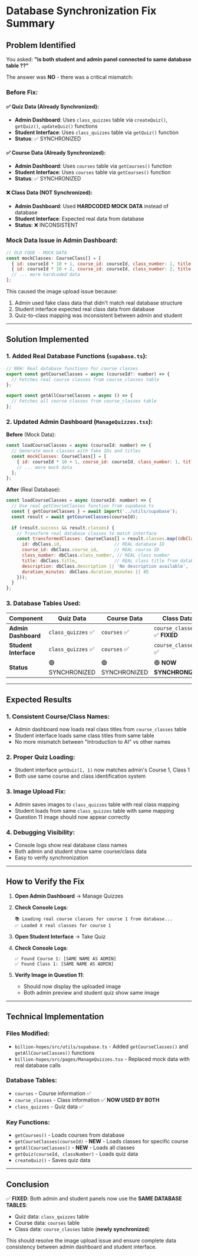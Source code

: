 # Database Synchronization Fix Summary

## Problem Identified

You asked: **"is both student and admin panel connected to same database table ??"**

The answer was **NO** - there was a critical mismatch:

### Before Fix:

#### ✅ **Quiz Data** (Already Synchronized):
- **Admin Dashboard**: Uses `class_quizzes` table via `createQuiz()`, `getQuiz()`, `updateQuiz()` functions
- **Student Interface**: Uses `class_quizzes` table via `getQuiz()` function
- **Status**: ✅ SYNCHRONIZED

#### ✅ **Course Data** (Already Synchronized):
- **Admin Dashboard**: Uses `courses` table via `getCourses()` function  
- **Student Interface**: Uses `courses` table via `getCourses()` function
- **Status**: ✅ SYNCHRONIZED

#### ❌ **Class Data** (NOT Synchronized):
- **Admin Dashboard**: Used **HARDCODED MOCK DATA** instead of database
- **Student Interface**: Expected real data from database
- **Status**: ❌ INCONSISTENT

### Mock Data Issue in Admin Dashboard:

```javascript
// OLD CODE - MOCK DATA
const mockClasses: CourseClass[] = [
  { id: courseId * 10 + 1, course_id: courseId, class_number: 1, title: "Introduction to AI", description: "Basic AI concepts", duration_minutes: 45 },
  { id: courseId * 10 + 2, course_id: courseId, class_number: 2, title: "Machine Learning Basics", description: "ML fundamentals", duration_minutes: 60 },
  // ... more hardcoded data
];
```

This caused the image upload issue because:
1. Admin used fake class data that didn't match real database structure
2. Student interface expected real class data from database
3. Quiz-to-class mapping was inconsistent between admin and student

---

## Solution Implemented

### 1. **Added Real Database Functions** (`supabase.ts`):

```javascript
// NEW: Real database functions for course classes
export const getCourseClasses = async (courseId?: number) => {
  // Fetches real course classes from course_classes table
};

export const getAllCourseClasses = async () => {
  // Fetches all course classes from course_classes table
};
```

### 2. **Updated Admin Dashboard** (`ManageQuizzes.tsx`):

**Before** (Mock Data):
```javascript
const loadCourseClasses = async (courseId: number) => {
  // Generate mock classes with fake IDs and titles
  const mockClasses: CourseClass[] = [
    { id: courseId * 10 + 1, course_id: courseId, class_number: 1, title: "Introduction to AI", ... },
    // ... more mock data
  ];
};
```

**After** (Real Database):
```javascript
const loadCourseClasses = async (courseId: number) => {
  // Use real getCourseClasses function from supabase.ts
  const { getCourseClasses } = await import('../utils/supabase');
  const result = await getCourseClasses(courseId);
  
  if (result.success && result.classes) {
    // Transform real database classes to match interface
    const transformedClasses: CourseClass[] = result.classes.map((dbClass: any) => ({
      id: dbClass.id,                    // REAL database ID
      course_id: dbClass.course_id,      // REAL course ID  
      class_number: dbClass.class_number, // REAL class number
      title: dbClass.title,              // REAL class title from database
      description: dbClass.description || 'No description available',
      duration_minutes: dbClass.duration_minutes || 45
    }));
  }
};
```

### 3. **Database Tables Used**:

| Component | Quiz Data | Course Data | Class Data |
|-----------|-----------|-------------|------------|
| **Admin Dashboard** | `class_quizzes` ✅ | `courses` ✅ | `course_classes` ✅ **FIXED** |
| **Student Interface** | `class_quizzes` ✅ | `courses` ✅ | `course_classes` ✅ |
| **Status** | 🟢 SYNCHRONIZED | 🟢 SYNCHRONIZED | 🟢 **NOW SYNCHRONIZED** |

---

## Expected Results

### 1. **Consistent Course/Class Names**:
- Admin dashboard now loads real class titles from `course_classes` table
- Student interface loads same class titles from same table
- No more mismatch between "Introduction to AI" vs other names

### 2. **Proper Quiz Loading**:
- Student interface `getQuiz(1, 1)` now matches admin's Course 1, Class 1
- Both use same course and class identification system

### 3. **Image Upload Fix**:
- Admin saves images to `class_quizzes` table with real class mapping
- Student loads from same `class_quizzes` table with same mapping
- Question 11 image should now appear correctly

### 4. **Debugging Visibility**:
- Console logs show real database class names
- Both admin and student show same course/class data
- Easy to verify synchronization

---

## How to Verify the Fix

1. **Open Admin Dashboard** → Manage Quizzes
2. **Check Console Logs**:
   ```
   📚 Loading real course classes for course 1 from database...
   ✅ Loaded X real classes for course 1
   ```

3. **Open Student Interface** → Take Quiz
4. **Check Console Logs**:
   ```
   ✅ Found Course 1: [SAME NAME AS ADMIN]
   ✅ Found Class 1: [SAME NAME AS ADMIN]
   ```

5. **Verify Image in Question 11**:
   - Should now display the uploaded image
   - Both admin preview and student quiz show same image

---

## Technical Implementation

### Files Modified:
- `billion-hopes/src/utils/supabase.ts` - Added `getCourseClasses()` and `getAllCourseClasses()` functions
- `billion-hopes/src/pages/ManageQuizzes.tsx` - Replaced mock data with real database calls

### Database Tables:
- `courses` - Course information ✅
- `course_classes` - Class information ✅ **NOW USED BY BOTH**
- `class_quizzes` - Quiz data ✅

### Key Functions:
- `getCourses()` - Loads courses from database
- `getCourseClasses(courseId)` - **NEW** - Loads classes for specific course
- `getAllCourseClasses()` - **NEW** - Loads all classes
- `getQuiz(courseId, classNumber)` - Loads quiz data
- `createQuiz()` - Saves quiz data

---

## Conclusion

✅ **FIXED**: Both admin and student panels now use the **SAME DATABASE TABLES**:
- Quiz data: `class_quizzes` table
- Course data: `courses` table  
- Class data: `course_classes` table (**newly synchronized**)

This should resolve the image upload issue and ensure complete data consistency between admin dashboard and student interface. 
